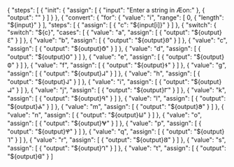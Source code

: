 {
  "steps": [
    {
      "init": {
        "assign": [
          {
            "input": "Enter a string in Æon:"
          },
          {
            "output": ""
          }
        ]
      }
    },
    {
      "convert": {
        "for": {
          "value": "i",
          "range": [
            0,
            {
              "length": "${input}"
            }
          ],
          "steps": [
            {
              "assign": [
                {
                  "c": "${input[i]}"
                }
              ]
            },
            {
              "switch": {
                "switch": "${c}",
                "cases": [
                  {
                    "value": "a",
                    "assign": [
                      {
                        "output": "${output}𐐁"
                      }
                    ]
                  },
                  {
                    "value": "b",
                    "assign": [
                      {
                        "output": "${output}𐐂"
                      }
                    ]
                  },
                  {
                    "value": "c",
                    "assign": [
                      {
                        "output": "${output}𐐃"
                      }
                    ]
                  },
                  {
                    "value": "d",
                    "assign": [
                      {
                        "output": "${output}𐐄"
                      }
                    ]
                  },
                  {
                    "value": "e",
                    "assign": [
                      {
                        "output": "${output}𐐅"
                      }
                    ]
                  },
                  {
                    "value": "f",
                    "assign": [
                      {
                        "output": "${output}𐐆"
                      }
                    ]
                  },
                  {
                    "value": "g",
                    "assign": [
                      {
                        "output": "${output}𐐇"
                      }
                    ]
                  },
                  {
                    "value": "h",
                    "assign": [
                      {
                        "output": "${output}𐐈"
                      }
                    ]
                  },
                  {
                    "value": "i",
                    "assign": [
                      {
                        "output": "${output}𐐉"
                      }
                    ]
                  },
                  {
                    "value": "j",
                    "assign": [
                      {
                        "output": "${output}𐐊"
                      }
                    ]
                  },
                  {
                    "value": "k",
                    "assign": [
                      {
                        "output": "${output}𐐋"
                      }
                    ]
                  },
                  {
                    "value": "l",
                    "assign": [
                      {
                        "output": "${output}𐐌"
                      }
                    ]
                  },
                  {
                    "value": "m",
                    "assign": [
                      {
                        "output": "${output}𐐍"
                      }
                    ]
                  },
                  {
                    "value": "n",
                    "assign": [
                      {
                        "output": "${output}𐐎"
                      }
                    ]
                  },
                  {
                    "value": "o",
                    "assign": [
                      {
                        "output": "${output}𐐏"
                      }
                    ]
                  },
                  {
                    "value": "p",
                    "assign": [
                      {
                        "output": "${output}𐐐"
                      }
                    ]
                  },
                  {
                    "value": "q",
                    "assign": [
                      {
                        "output": "${output}𐐑"
                      }
                    ]
                  },
                  {
                    "value": "r",
                    "assign": [
                      {
                        "output": "${output}𐐒"
                      }
                    ]
                  },
                  {
                    "value": "s",
                    "assign": [
                      {
                        "output": "${output}𐐓"
                      }
                    ]
                  },
                  {
                    "value": "t",
                    "assign": [
                      {
                        "output": "${output}𐐔"
                      }
                    ]
                    
